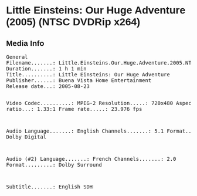 <div lang="en-US" style="font-family: Helvetica, sans-serif;">
<h1>Little Einsteins: Our Huge Adventure (2005) (NTSC DVDRip x264)</h1>

<h2>Media Info</h2>
<pre>
General
Filename.......: Little.Einsteins.Our.Huge.Adventure.2005.NTSC.DVDRip.x264.mkv
Duration.......: 1 h 1 min
Title..........: Little Einsteins: Our Huge Adventure
Publisher......: Buena Vista Home Entertainment
Release date...: 2005-08-23

Video
Codec..........: MPEG-2
Resolution.....: 720x480
Aspect ratio...: 1.33:1
Frame rate.....: 23.976 fps

Audio
Language.......: English
Channels.......: 5.1
Format.........: Dolby Digital

Audio (#2)
Language.......: French
Channels.......: 2.0
Format.........: Dolby Surround

Subtitle.......: English SDH
</pre>
</div>